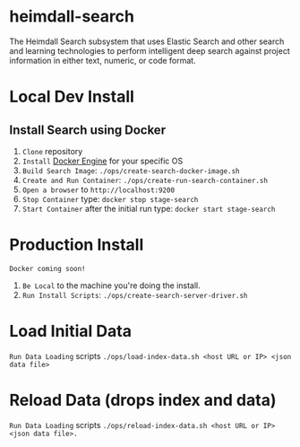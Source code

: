 # heimdall-search
The Heimdall Search subsystem that uses Elastic Search and other search and learning technologies to perform intelligent deep search against project information in either text, numeric, or code format.

# Local Dev Install
## Install Search using Docker
1. `Clone` repository
1. `Install` [Docker Engine](https://docs.docker.com/) for your specific OS
1. `Build Search Image`: `./ops/create-search-docker-image.sh`
1. `Create and Run Container`: `./ops/create-run-search-container.sh`
1. `Open a browser` to `http://localhost:9200`
1. `Stop Container` type: `docker stop stage-search`
1. `Start Container` after the initial run type: `docker start stage-search`

# Production Install
`Docker coming soon!`

1. `Be Local` to the machine you're doing the install.
1. `Run Install Scripts`: `./ops/create-search-server-driver.sh`

# Load Initial Data
`Run Data Loading` scripts `./ops/load-index-data.sh <host URL or IP> <json data file>`

# Reload Data (drops index and data)
`Run Data Loading` scripts `./ops/reload-index-data.sh <host URL or IP> <json data file>. `

